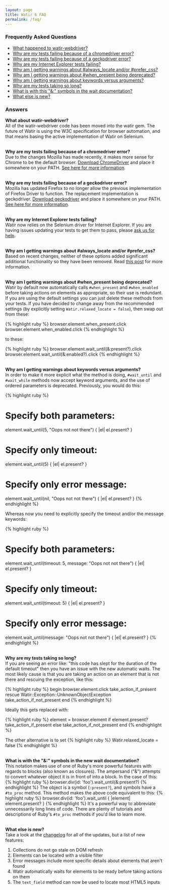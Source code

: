 ```yaml
---
layout: page
title: Watir 6 FAQ
permalink: /faq/
---
```

### Frequently Asked Questions

* [What happened to watir-webdriver?](#A)
* [Why are my tests failing because of a chromedriver error?](#B)
* [Why are my tests failing because of a geckodriver error?](#C)
* [Why are my Internet Explorer tests failing?](#D)
* [Why am I getting warnings about #always_locate and/or #prefer_css?](#E)
* [Why am I getting warnings about \#when_present being deprecated?](#F)
* [Why am I getting warnings about keywords versus arguments?](#G)
* [Why are my tests taking so long?](#H)
* [What is with this "&:" symbols in the wait documentation?](#I)
* [What else is new?](#J)

### Answers

<span id="A">**What about watir-webdriver?**</span><br>
    All of the watir-webdriver code has been moved into the watir gem.
    The future of Watir is using the W3C specification for browser
    automation, and that means basing the active implementation of Watir 
    on Selenium.
<br><br>

<span id="B">**Why are my tests failing because of a chromedriver error?**</span><br>
    Due to the changes Mozilla has made recently, it makes more sense for
    Chrome to be the default browser.
    [Download ChromeDriver](http://chromedriver.storage.googleapis.com/index.html)
    and place it somewhere on your PATH. 
    [See here for more information](https://sites.google.com/a/chromium.org/chromedriver/downloads).
<br><br>

<span id="C">**Why are my tests failing because of a geckodriver error?**</span><br>
    Mozilla has updated Firefox to no longer allow the previous implementation
    of Firefox Driver to function. The replacement implementation is 
    geckodriver. [Download geckodriver](https://github.com/mozilla/geckodriver/releases)
    and place it somewhere on your PATH. 
    [See here for more information](https://github.com/mozilla/geckodriver/blob/master/README.md).
<br><br>

<span id="D">**Why are my Internet Explorer tests failing?**</span><br>
    Watir now relies on the Selenium driver for Internet Explorer. If 
    you are having issues updating your tests to get them to pass, please 
    [ask us for help](http://watir.com/help/).
<br><br>

<span id="E">**Why am I getting warnings about #always_locate and/or #prefer_css?**</span><br>
    Based on recent changes, neither of these options added significant 
    additional functionality so they have been removed. 
    Read [this post](http://watir.com/watir-6-beta4/) for more information.
<br><br>

<span id="F">**Why am I getting warnings about #when_present being deprecated?**</span><br>
    Watir by default now automatically calls `#when_present` and
    `#when_enabled` before taking actions on elements as appropriate,
     so their use is redundant. If you are using the default settings you can just
      delete these methods from your tests. If you have decided to change away from the
     recommended settings (by explicitly setting `Watir.relaxed_locate = false`), then
     swap out from these:
     
{% highlight ruby %}
browser.element.when_present.click
browser.element.when_enabled.click
{% endhighlight %}

to these:

{% highlight ruby %}
browser.element.wait_until(&:present?).click
browser.element.wait_until(&:enabled?).click
{% endhighlight %}
<br><br>

<span id="G">**Why am I getting warnings about keywords versus arguments?**</span><br>
    In order to make it more explicit what the method is doing, `#wait_until` and 
    `#wait_while` methods now accept keyword arguments, and the use of ordered parameters
    is deprecated. Previously, you would do this:
    
{% highlight ruby %}
# Specify both parameters:
element.wait_until(5, "Oops not not there") { |el| el.present? }
# Specify only timeout:
element.wait_until(5) { |el| el.present? }
# Specify only error message:
element.wait_until(nil, "Oops not not there") { |el| el.present? }
{% endhighlight %}

Whereas now you need to explicitly specify the timeout and/or the message keywords:

{% highlight ruby %}
# Specify both parameters:
element.wait_until(timeout: 5, message: "Oops not not there") { |el| el.present? }
# Specify only timeout:
element.wait_until(timeout: 5) { |el| el.present? }
# Specify only error message:
element.wait_until(message: "Oops not not there") { |el| el.present? }
{% endhighlight %}
<br><br>

<span id="H">**Why are my tests taking so long?**</span><br>
    If you are seeing an error like: "this code has slept for the 
    duration of the default timeout" then you have an issue with the
    new automatic waits. The most likely cause is that you are taking
    an action on an element that is not there and rescuing the exception, 
    like this:

{% highlight ruby %}
begin
  browser.element.click
  take_action_if_present
rescue Watir::Exception::UnknownObjectException
  take_action_if_not_present
end
{% endhighlight %}

Ideally this gets replaced with:

{% highlight ruby %}
  element = browser.element
  if element.present?
    take_action_if_present
  else
    take_action_if_not_present
  end
{% endhighlight %}

The other alternative is to set 
{% highlight ruby %}
Watir.relaxed_locate = false 
{% endhighlight %}
<br><br>

<span id="I">**What is with the "&:" symbols in the new wait documentation?**</span><br>
This notation makes use of one of Ruby's more powerful features with 
regards to blocks (also known as closures). The ampersand ("&") attempts to convert 
whatever object it is in front of into a block. In the case of this:
{% highlight ruby %}
browser.div(id: 'foo').wait_until(&:present?) 
{% endhighlight %}
The object is a symbol (`:present?`), and symbols have a `#to_proc` method.
This method makes the above code equivalent to this:
{% highlight ruby %}
browser.div(id: 'foo').wait_until { |element| element.present? } 
{% endhighlight %}
It's a powerful way to abbreviate unnecessarily long lines of code.
There are plenty of tutorials and descriptions of Ruby's `#to_proc` methods
if you'd like to learn more.
<br><br>

<span id="J">**What else is new?**</span><br>
    Take a look at the [changelog](https://github.com/watir/watir/blob/master/CHANGES.md)
    for all of the updates, but a list of new features:

1. Collections do not go stale on DOM refresh
2. Elements can be located with a visible filter
3. Error messages include more specific details about elements that aren't found
4. Watir automatically waits for elements to be ready before taking actions on them
5. The `text_field` method can now be used to locate most HTML5 inputs
